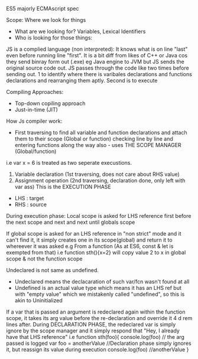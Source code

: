 ES5 majorly
ECMAscript spec

Scope: Where we look for things

- What are we looking for? Variables, Lexical Identifiers
- Who is looking for those things:

JS is a complied language (non interpreted): It knows what is on line "last" even
before running line "first". It is a bit diff from likes of C++ or Java cos they send binray form out (.exe) eg Java engine to JVM but JS sends the original source code out.
JS passes through the code like two times before sending out. 1 to identify where there is varibales declarations and functions declarations and rearranging them aptly. Second is to execute

Compiling Approaches:

- Top-down copiling approach
- Just-in-time (JIT)

How Js compiler work:

- First traversing to find all variable and function declarations and attach them to their scope (Global or function) checking line by line and entering functions along the way also - uses THE SCOPE MANAGER (Global/function)

i.e var x = 6 is treated as two seperate execustions.

1. Variable declaration (1st traversing, does not care about RHS value)
2. Assignment operation (2nd traversing, declaration done, only left with var ass) This is the EXECUTION PHASE

- LHS : target
- RHS : source

During execution phase: Local scope is asked for LHS reference first before the next scope and next and next until globals scope

If global scope is asked for an LHS reference in "non strict" mode and it can't find it, it simply creates one in its scope(global) and return it to whereever it was asked e.g From a function (As at ES6, const & let is exempted from that)
i.e function sth(){x=2} will copy value 2 to x in global scope & not the function scope

Undeclared is not same as undefined.

- Undeclared means the declacaration of such var/fcn wasn't found at all
- Undefined is an actual value type which means it has an LHS ref but with "empty value" which we mistakenly called "undefined", so this is akin to Uninitialized

If a var that is passed an argument is redeclared again within the function scope, it takes its arg value before the re-declaration and override it 4 d rem lines after.
During DECLARATION PHASE, the redeclared var is simply ignore by the scope manager and it simply respond that "Hey, I already have that LHS reference"
i.e function sth(foo){
console.log(foo) // the arg passed is logged
var foo = anotherValue
//Declaration phase simply ignores it, but reassign its value during execution
console.log(foo) //anotherValue
}
